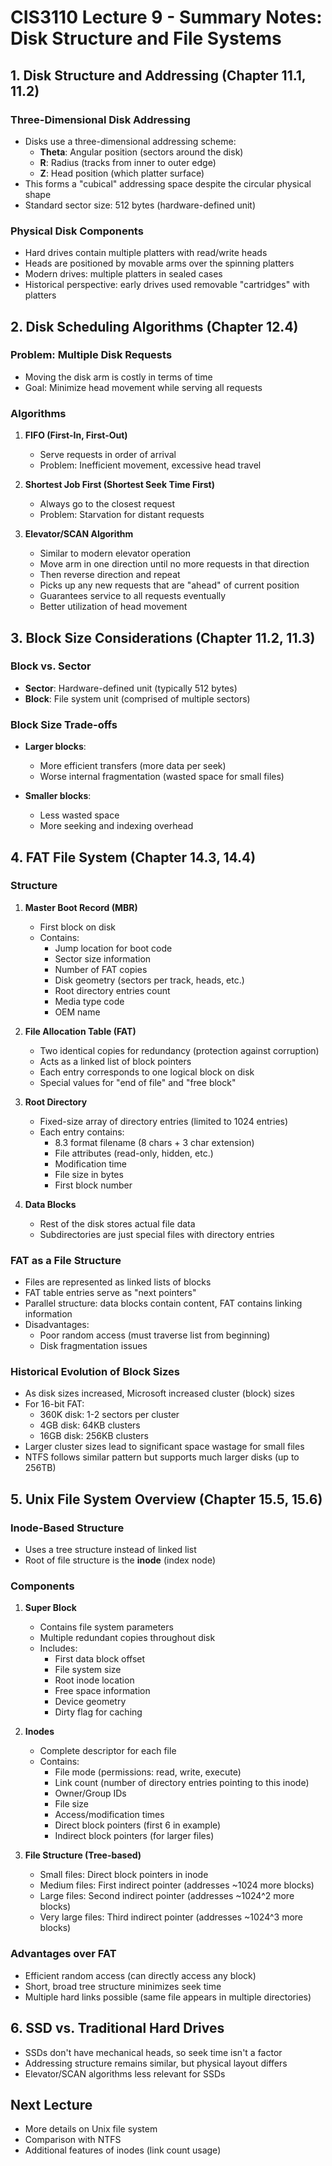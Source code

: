 # CIS3110 Lecture 9 - Summary Notes: Disk Structure and File Systems

## 1. Disk Structure and Addressing (Chapter 11.1, 11.2)

### Three-Dimensional Disk Addressing
- Disks use a three-dimensional addressing scheme:
  - **Theta**: Angular position (sectors around the disk)
  - **R**: Radius (tracks from inner to outer edge)
  - **Z**: Head position (which platter surface)
- This forms a "cubical" addressing space despite the circular physical shape
- Standard sector size: 512 bytes (hardware-defined unit)

### Physical Disk Components
- Hard drives contain multiple platters with read/write heads
- Heads are positioned by movable arms over the spinning platters
- Modern drives: multiple platters in sealed cases
- Historical perspective: early drives used removable "cartridges" with platters

## 2. Disk Scheduling Algorithms (Chapter 12.4)

### Problem: Multiple Disk Requests
- Moving the disk arm is costly in terms of time
- Goal: Minimize head movement while serving all requests

### Algorithms
1. **FIFO (First-In, First-Out)**
   - Serve requests in order of arrival
   - Problem: Inefficient movement, excessive head travel

2. **Shortest Job First (Shortest Seek Time First)**
   - Always go to the closest request
   - Problem: Starvation for distant requests

3. **Elevator/SCAN Algorithm**
   - Similar to modern elevator operation
   - Move arm in one direction until no more requests in that direction
   - Then reverse direction and repeat
   - Picks up any new requests that are "ahead" of current position
   - Guarantees service to all requests eventually
   - Better utilization of head movement

## 3. Block Size Considerations (Chapter 11.2, 11.3)

### Block vs. Sector
- **Sector**: Hardware-defined unit (typically 512 bytes)
- **Block**: File system unit (comprised of multiple sectors)

### Block Size Trade-offs
- **Larger blocks**:
  - More efficient transfers (more data per seek)
  - Worse internal fragmentation (wasted space for small files)

- **Smaller blocks**:
  - Less wasted space
  - More seeking and indexing overhead

## 4. FAT File System (Chapter 14.3, 14.4)

### Structure
1. **Master Boot Record (MBR)**
   - First block on disk
   - Contains:
     - Jump location for boot code
     - Sector size information
     - Number of FAT copies
     - Disk geometry (sectors per track, heads, etc.)
     - Root directory entries count
     - Media type code
     - OEM name

2. **File Allocation Table (FAT)**
   - Two identical copies for redundancy (protection against corruption)
   - Acts as a linked list of block pointers
   - Each entry corresponds to one logical block on disk
   - Special values for "end of file" and "free block"

3. **Root Directory**
   - Fixed-size array of directory entries (limited to 1024 entries)
   - Each entry contains:
     - 8.3 format filename (8 chars + 3 char extension)
     - File attributes (read-only, hidden, etc.)
     - Modification time
     - File size in bytes
     - First block number

4. **Data Blocks**
   - Rest of the disk stores actual file data
   - Subdirectories are just special files with directory entries

### FAT as a File Structure
- Files are represented as linked lists of blocks
- FAT table entries serve as "next pointers"
- Parallel structure: data blocks contain content, FAT contains linking information
- Disadvantages:
  - Poor random access (must traverse list from beginning)
  - Disk fragmentation issues

### Historical Evolution of Block Sizes
- As disk sizes increased, Microsoft increased cluster (block) sizes
- For 16-bit FAT:
  - 360K disk: 1-2 sectors per cluster
  - 4GB disk: 64KB clusters
  - 16GB disk: 256KB clusters
- Larger cluster sizes lead to significant space wastage for small files
- NTFS follows similar pattern but supports much larger disks (up to 256TB)

## 5. Unix File System Overview (Chapter 15.5, 15.6)

### Inode-Based Structure
- Uses a tree structure instead of linked list
- Root of file structure is the **inode** (index node)

### Components
1. **Super Block**
   - Contains file system parameters
   - Multiple redundant copies throughout disk
   - Includes:
     - First data block offset
     - File system size
     - Root inode location
     - Free space information
     - Device geometry
     - Dirty flag for caching

2. **Inodes**
   - Complete descriptor for each file
   - Contains:
     - File mode (permissions: read, write, execute)
     - Link count (number of directory entries pointing to this inode)
     - Owner/Group IDs
     - File size
     - Access/modification times
     - Direct block pointers (first 6 in example)
     - Indirect block pointers (for larger files)

3. **File Structure (Tree-based)**
   - Small files: Direct block pointers in inode
   - Medium files: First indirect pointer (addresses ~1024 more blocks)
   - Large files: Second indirect pointer (addresses ~1024^2 more blocks)
   - Very large files: Third indirect pointer (addresses ~1024^3 more blocks)

### Advantages over FAT
- Efficient random access (can directly access any block)
- Short, broad tree structure minimizes seek time
- Multiple hard links possible (same file appears in multiple directories)

## 6. SSD vs. Traditional Hard Drives
- SSDs don't have mechanical heads, so seek time isn't a factor
- Addressing structure remains similar, but physical layout differs
- Elevator/SCAN algorithms less relevant for SSDs

## Next Lecture
- More details on Unix file system
- Comparison with NTFS
- Additional features of inodes (link count usage)